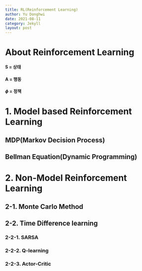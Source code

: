```yaml
---
title: RL(Reinforcement Learning)
author: Yu Donghwi
date: 2021-08-11
category: Jekyll
layout: post
---
```


# About Reinforcement Learning

#### S = 상태

#### A = 행동

#### $\phi$ = 정책

#### 


# 1. Model based Reinforcement Learning
## MDP(Markov Decision Process)
## Bellman Equation(Dynamic Programming)


# 2. Non-Model Reinforcement Learning

## 2-1. Monte Carlo Method

## 2-2. Time Difference learning
### 2-2-1. SARSA
### 2-2-2. Q-learning
### 2-2-3. Actor-Critic